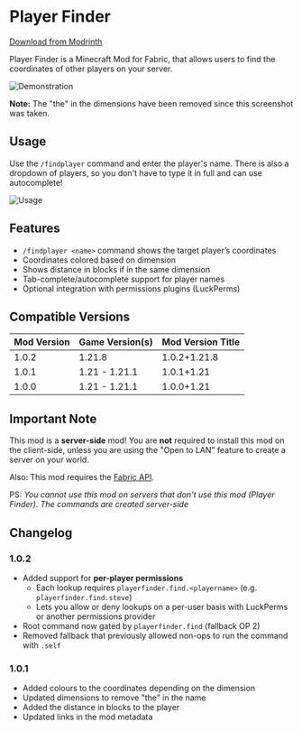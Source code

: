 # Player Finder

[Download from Modrinth](https://modrinth.com/mod/playerfinder)

Player Finder is a Minecraft Mod for Fabric, that allows users to find the coordinates of other players on your server.  

![Demonstration](https://raw.githubusercontent.com/GalvinPython/minecraft-playerfinder/main/.github/assets/java_ptTODXNtAi.png)

**Note:** The "the" in the dimensions have been removed since this screenshot was taken.

## Usage

Use the `/findplayer` command and enter the player's name. There is also a dropdown of players, so you don't have to type it in full and can use autocomplete!

![Usage](https://raw.githubusercontent.com/GalvinPython/minecraft-playerfinder/main/.github/assets/javaw_QXmxvWN79i.png)

## Features

- `/findplayer <name>` command shows the target player’s coordinates
- Coordinates colored based on dimension
- Shows distance in blocks if in the same dimension
- Tab-complete/autocomplete support for player names
- Optional integration with permissions plugins (LuckPerms)

## Compatible Versions

| Mod Version | Game Version(s) | Mod Version Title |
|-------------|-----------------|-------------------|
| 1.0.2       | 1.21.8          | 1.0.2+1.21.8      |
| 1.0.1       | 1.21 - 1.21.1   | 1.0.1+1.21        |
| 1.0.0       | 1.21 - 1.21.1   | 1.0.0+1.21        |

## Important Note

This mod is a **server-side** mod! You are **not** required to install this mod on the client-side, unless you are using the "Open to LAN" feature to create a server on your world.

Also: This mod requires the [Fabric API](https://modrinth.com/mod/fabric-api).

PS: *You cannot use this mod on servers that don't use this mod (Player Finder). The commands are created server-side*

## Changelog

### 1.0.2

* Added support for **per-player permissions**  
  * Each lookup requires `playerfinder.find.<playername>` (e.g. `playerfinder.find.steve`)  
  * Lets you allow or deny lookups on a per-user basis with LuckPerms or another permissions provider
* Root command now gated by `playerfinder.find` (fallback OP 2)  
* Removed fallback that previously allowed non-ops to run the command with `.self`

### 1.0.1

* Added colours to the coordinates depending on the dimension
* Updated dimensions to remove "the" in the name
* Added the distance in blocks to the player
* Updated links in the mod metadata
